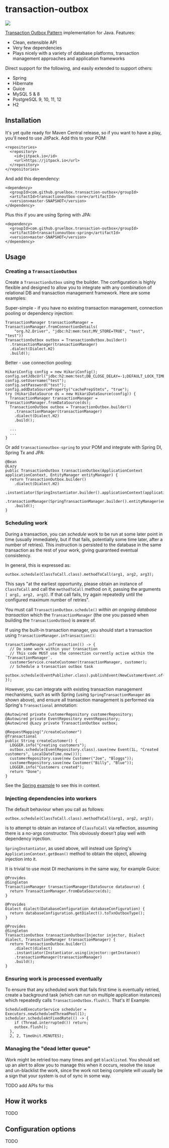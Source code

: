 # transaction-outbox
![](https://github.com/gruelbox/transaction-outbox/workflows/Java%20CI%20with%20Maven/badge.svg)

[Transaction Outbox Pattern](https://microservices.io/patterns/data/transactional-outbox.html) implementation for Java. Features:

 - Clean, extensible API
 - Very few dependencies
 - Plays nicely with a variety of database platforms, transaction management approaches and application frameworks
 
 Direct support for the following, and easily extended to support others:
 
 - Spring
 - Hibernate
 - Guice
 - MySQL 5 & 8
 - PostgreSQL 9, 10, 11, 12
 - H2

## Installation

It's yet quite ready for Maven Central release, so if you want to have a play, you'll need to use JitPack. Add this to your POM:
```
<repositories>
  <repository>
    <id>jitpack.io</id>
    <url>https://jitpack.io</url>
  </repository>
</repositories>
```
And add this dependency:
```
<dependency>
  <groupId>com.github.gruelbox.transaction-outbox</groupId>
  <artifactId>transactionoutbox-core</artifactId>
  <version>master-SNAPSHOT</version>
</dependency>
```
Plus this if you are using Spring with JPA:
```
<dependency>
  <groupId>com.github.gruelbox.transaction-outbox</groupId>
  <artifactId>transactionoutbox-spring</artifactId>
  <version>master-SNAPSHOT</version>
</dependency>
```

## Usage
### Creating a `TransactionOutbox`

Create a `TransactionOutbox` using the builder. The configuration is highly flexible and designed to allow you to integrate with any combination of relational DB and transaction management framework. Here are some examples:

Super-simple - if you have no existing transaction management, connection pooling or dependency injection:
```
TransactionManager transactionManager = TransactionManager.fromConnectionDetails(
    "org.h2.Driver", "jdbc:h2:mem:test;MV_STORE=TRUE", "test", "test"))
TransactionOutbox outbox = TransactionOutbox.builder()
  .transactionManager(transactionManager)
  .dialect(Dialect.H2)
  .build();
```
Better - use connection pooling:
```
HikariConfig config = new HikariConfig();
config.setJdbcUrl("jdbc:h2:mem:test;DB_CLOSE_DELAY=-1;DEFAULT_LOCK_TIMEOUT=60000;LOB_TIMEOUT=2000;MV_STORE=TRUE");
config.setUsername("test");
config.setPassword("test");
config.addDataSourceProperty("cachePrepStmts", "true");
try (HikariDataSource ds = new HikariDataSource(config)) {
  TransactionManager transactionManager = TransactionManager.fromDataSource(ds);
  TransactionOutbox outbox = TransactionOutbox.builder()
    .transactionManager(transactionManager)
    .dialect(Dialect.H2)
    .build();
  
  ...
  ...
}
```
Or add `transactionoutbox-spring` to your POM and integrate with Spring DI, Spring Tx and JPA:
```
@Bean
@Lazy
public TransactionOutbox transactionOutbox(ApplicationContext applicationContext, EntityManager entityManager) {
  return TransactionOutbox.builder()
    .dialect(Dialect.H2)
    .instantiator(SpringInstantiator.builder().applicationContext(applicationContext).build())
    .transactionManager(SpringTransactionManager.builder().entityManager(entityManager).build())
    .build();
}
```
### Scheduling work
During a transaction, you can _schedule_ work to be run at some later point in time (usually immediately, but if that fails, potentially some time later, after a number of retries). This instruction is persisted to the database in the same transaction as the rest of your work, giving guaranteed eventual consistency.

In general, this is expressed as:
```
outbox.schedule(ClassToCall.class).methodToCall(arg1, arg2, arg3);
```
This says "at the earliest opportunity, please obtain an instance of `ClassToCall` and call the `methodToCall` method on it, passing the arguments `[ arg1, arg2, arg3]`. If that call fails, try again repeatedly until the configured maximum number of retries".

You must call `TransactionOutbox.schedule()` _within an ongoing database transaction_ which the `TransactionManager` (the one you passed when building the `TransactionOutbox`) is aware of.

If using the built-in transaction manager, you should start a transaction using `TransactionManager.inTransaction()`:

```
transactionManager.inTransaction(() -> {
  // Do some work within your transaction
  // This code MUST use the connection currently active within the `TransactionManager`.
  customerService.createCustomer(transactionManager, customer);
  // Schedule a transaction outbox task
  outbox.schedule(EventPublisher.class).publishEvent(NewCustomerEvent.of(customer));
});
```
However, you can integrate with existing transaction management mechanisms, such as with Spring (using `SpringTransactionManager` as shown above), and ensure all transaction management is performed via Spring's `Transactional` annotation:
```
@Autowired private CustomerRepository customerRepository;
@Autowired private EventRepository eventRepository;
@Autowired @Lazy private TransactionOutbox outbox;

@RequestMapping("/createCustomer")
@Transactional
public String createCustomer() {
  LOGGER.info("Creating customers");
  outbox.schedule(EventRepository.class).save(new Event(1L, "Created customers", LocalDateTime.now()));
  customerRepository.save(new Customer("Joe", "Bloggs"));
  customerRepository.save(new Customer("Billy", "Blue"));
  LOGGER.info("Customers created");
  return "Done";
}
```
See the [Spring example](https://github.com/gruelbox/transaction-outbox/tree/master/transactionoutbox-spring/src/main/java/com/gruelbox/transactionoutbox) to see this in context.

### Injecting dependencies into workers
The default behaviour when you call as follows:
```
outbox.schedule(ClassToCall.class).methodToCall(arg1, arg2, arg3);
```
is to attempt to obtain an instance of `ClassToCall` via reflection, assuming there is a no-args constructor. This obviously doesn't play well with dependency injection.

`SpringInstantiator`, as used above, will instead use Spring's `ApplicationContext.getBean()` method to obtain the object, allowing injection into it.

It is trivial to use most DI mechanisms in the same way, for example Guice:
```
@Provides
@Singleton
TransactionManager transactionManager(DataSource dataSource) {
  return TransactionManager.fromDataSource(ds);
}

@Provides
Dialect dialect(DatabaseConfiguration databaseConfiguration) {
  return databaseConfiguration.getDialect().toTxnOutboxType();
}

@Provides
@Singleton
TransactionOutbox transactionOutbox(Injector injector, Dialect dialect, TransactionManager transactionManager) {
  return TransactionOutbox.builder()
    .dialect(dialect)
    .instantiator(Instantiator.using(injector::getInstance))
    .transactionManager(transactionManager)
    .build();
}
```

### Ensuring work is processed eventually

To ensure that any scheduled work that fails first time is eventually retried, create a background task (which can run on multiple application instances) which repeatedly calls `TransactionOutbox.flush()`.  That's it!  Example:
```
ScheduledExecutorService scheduler = Executors.newScheduledThreadPool(1);
scheduler.scheduleAtFixedRate(() -> {
    if (Thread.interrupted()) return;
    outbox.flush();
  },
  2, 2, TimeUnit.MINUTES);
```
### Managing the "dead letter queue"
Work might be retried too many times and get `blacklisted`. You should set up an alert to allow you to manage this when it occurs, resolve the issue and un-blacklist the work, since the work not being complete will usually be a sign that your system is out of sync in some way.

TODO add APIs for this

## How it works

TODO

## Configuration options

TODO
